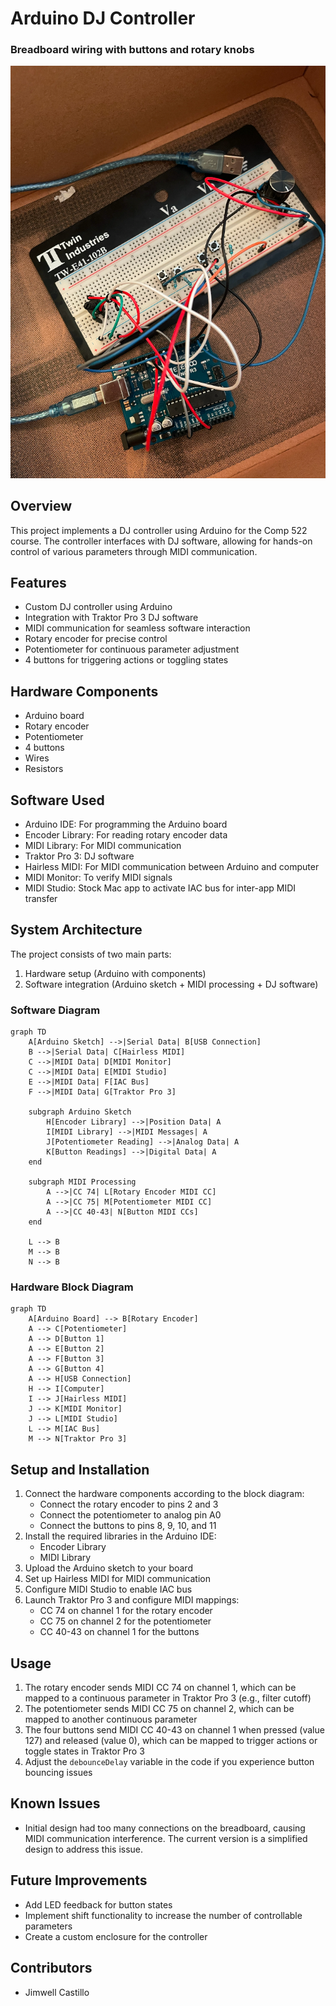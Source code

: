 # Arduino DJ Controller

### Breadboard wiring with buttons and rotary knobs
<img src="images/Project_Picture.png" alt="Breadboard" width="600"/>

## Overview
This project implements a DJ controller using Arduino for the Comp 522 course. The controller interfaces with DJ software, allowing for hands-on control of various parameters through MIDI communication.

## Features
- Custom DJ controller using Arduino
- Integration with Traktor Pro 3 DJ software
- MIDI communication for seamless software interaction
- Rotary encoder for precise control
- Potentiometer for continuous parameter adjustment
- 4 buttons for triggering actions or toggling states

## Hardware Components
- Arduino board
- Rotary encoder
- Potentiometer
- 4 buttons
- Wires
- Resistors

## Software Used
- Arduino IDE: For programming the Arduino board
- Encoder Library: For reading rotary encoder data
- MIDI Library: For MIDI communication
- Traktor Pro 3: DJ software
- Hairless MIDI: For MIDI communication between Arduino and computer
- MIDI Monitor: To verify MIDI signals
- MIDI Studio: Stock Mac app to activate IAC bus for inter-app MIDI transfer

## System Architecture
The project consists of two main parts:
1. Hardware setup (Arduino with components)
2. Software integration (Arduino sketch + MIDI processing + DJ software)

### Software Diagram

```mermaid
graph TD
    A[Arduino Sketch] -->|Serial Data| B[USB Connection]
    B -->|Serial Data| C[Hairless MIDI]
    C -->|MIDI Data| D[MIDI Monitor]
    C -->|MIDI Data| E[MIDI Studio]
    E -->|MIDI Data| F[IAC Bus]
    F -->|MIDI Data| G[Traktor Pro 3]

    subgraph Arduino Sketch
        H[Encoder Library] -->|Position Data| A
        I[MIDI Library] -->|MIDI Messages| A
        J[Potentiometer Reading] -->|Analog Data| A
        K[Button Readings] -->|Digital Data| A
    end

    subgraph MIDI Processing
        A -->|CC 74| L[Rotary Encoder MIDI CC]
        A -->|CC 75| M[Potentiometer MIDI CC]
        A -->|CC 40-43| N[Button MIDI CCs]
    end

    L --> B
    M --> B
    N --> B
```

### Hardware Block Diagram

```mermaid
graph TD
    A[Arduino Board] --> B[Rotary Encoder]
    A --> C[Potentiometer]
    A --> D[Button 1]
    A --> E[Button 2]
    A --> F[Button 3]
    A --> G[Button 4]
    A --> H[USB Connection]
    H --> I[Computer]
    I --> J[Hairless MIDI]
    J --> K[MIDI Monitor]
    J --> L[MIDI Studio]
    L --> M[IAC Bus]
    M --> N[Traktor Pro 3]
```

## Setup and Installation
1. Connect the hardware components according to the block diagram:
   - Connect the rotary encoder to pins 2 and 3
   - Connect the potentiometer to analog pin A0
   - Connect the buttons to pins 8, 9, 10, and 11
2. Install the required libraries in the Arduino IDE:
   - Encoder Library
   - MIDI Library
3. Upload the Arduino sketch to your board
4. Set up Hairless MIDI for MIDI communication
5. Configure MIDI Studio to enable IAC bus
6. Launch Traktor Pro 3 and configure MIDI mappings:
   - CC 74 on channel 1 for the rotary encoder
   - CC 75 on channel 2 for the potentiometer
   - CC 40-43 on channel 1 for the buttons

## Usage
1. The rotary encoder sends MIDI CC 74 on channel 1, which can be mapped to a continuous parameter in Traktor Pro 3 (e.g., filter cutoff)
2. The potentiometer sends MIDI CC 75 on channel 2, which can be mapped to another continuous parameter
3. The four buttons send MIDI CC 40-43 on channel 1 when pressed (value 127) and released (value 0), which can be mapped to trigger actions or toggle states in Traktor Pro 3
4. Adjust the `debounceDelay` variable in the code if you experience button bouncing issues

## Known Issues
- Initial design had too many connections on the breadboard, causing MIDI communication interference. The current version is a simplified design to address this issue.

## Future Improvements
- Add LED feedback for button states
- Implement shift functionality to increase the number of controllable parameters
- Create a custom enclosure for the controller

## Contributors
- Jimwell Castillo

